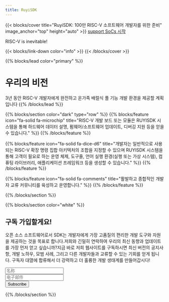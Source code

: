 ```yaml
---
title: RuyiSDK
---
```


{{< blocks/cover title="RuyiSDK: 100만 RISC-V 소프트웨어 개발자를 위한 준비" image_anchor="top" height="auto" >}}
<a class="btn btn-lg btn-primary me-3 mb-4" href="/ko/supported">
 support SoCs <i class="fas fa-arrow-alt-circle-right ms-2"></i>
</a>
<a class="btn btn-lg btn-secondary me-3 mb-4" href="https://github.com/ruyisdk">
  시작 <i class="fab fa-github ms-2 "></i>
</a>
<p class="lead mt-5">RISC-V is inevitable!</p>
{{< blocks/link-down color="info" >}}
{{< /blocks/cover >}}


{{% blocks/lead color="primary" %}}
# 우리의 비전

3년 동안 RISC-V 개발자에게 완전하고 온가족 배럴식 풀 기능 개발 환경을 제공할 계획입니다
{{% /blocks/lead %}}


{{% blocks/section color="dark" type="row" %}}
{{% blocks/feature icon="fa-solid fa-microchip" title="RISC-V 개발 보드 또는 모듈은 RUYISDK 시스템을 통해 하드웨어 데이터 설명, 펌웨어/소프트웨어 업데이트, 디버깅 지원 등을 얻을 수 있습니다." %}}
{{% /blocks/feature %}}


{{% blocks/feature icon="fa-solid fa-dice-d6" title="개발자는 일반적으로 사용되는 RISC-V 확장 명령 집합 아키텍처의 조합을 지정할 수 있으며 RUYISDK 시스템을 통해 고객이 필요로 하는 운영 체제, 도구줄, 언어 실행 환경(실행 또는 가상 시스템), 컴퓨팅 라이브러리, 애플리케이션 프레임워크 등을 생성할 수 있습니다." %}}
{{% /blocks/feature %}}


{{% blocks/feature icon="fa-solid fa-comments" title="활발하고 종합적인 개발자 교류 커뮤니티를 육성하고 운영합니다." %}}
{{% /blocks/feature %}}


{{% /blocks/section %}}

{{% blocks/section color="white" %}}
<div class="newsletter-subscribe mt-5 container">
        <div class="container">
            <div class="intro">
                <h2 class="text-center newsletter">구독 가입할게요!</h2>
                <p class="text-center">
                오픈 소스 소프트웨어로서 SDK는 개발자에게 가장 고품질의 편리한 개발 도구와 자원을 제공하는 것을 목표로 합니다.저희와 긴밀히 연락하여 우리의 최신 동향과 업데이트를 가장 먼저 얻고 싶습니까?지금 바로 저희 웹사이트를 구독하시면 최신 버전의 공지사항, 개발 노하우, 모범 사례, 그리고 다른 개발자들과 교류할 수 있는 기회를 얻게 됩니다. 구독자 대열에 합류해서 더 강력하고 더 훌륭한 개발 생태계를 만들어갑시다! </p>
            </div>
            <form class="form-inline" method="post"  action="https://fabform.io/f/pFPStcS">
              <div class="form-group"><input class="form-control" type="name" name="fullName" placeholder="名称"></div>
                <div class="form-group"><input class="form-control" type="email" name="email" placeholder="电子邮件"></div>
                <div class="form-group"><button class="btn btn-primary" type="submit">Subscribe </button></div>
            </form>
        </div>
    </div>
{{% /blocks/section %}}
